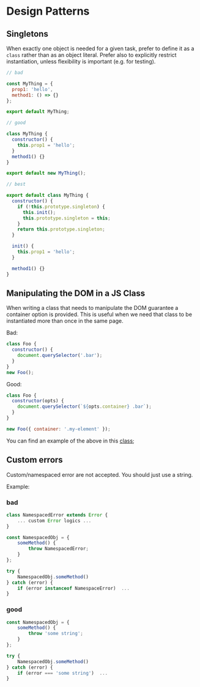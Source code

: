 # Design Patterns

## Singletons

When exactly one object is needed for a given task, prefer to define it as a
`class` rather than as an object literal. Prefer also to explicitly restrict
instantiation, unless flexibility is important (e.g. for testing).

```javascript
// bad

const MyThing = {
  prop1: 'hello',
  method1: () => {}
};

export default MyThing;

// good

class MyThing {
  constructor() {
    this.prop1 = 'hello';
  }
  method1() {}
}

export default new MyThing();

// best

export default class MyThing {
  constructor() {
    if (!this.prototype.singleton) {
      this.init();
      this.prototype.singleton = this;
    }
    return this.prototype.singleton;
  }

  init() {
    this.prop1 = 'hello';
  }

  method1() {}
}

```

## Manipulating the DOM in a JS Class

When writing a class that needs to manipulate the DOM guarantee a container option is provided.
This is useful when we need that class to be instantiated more than once in the same page.

Bad:
```javascript
class Foo {
  constructor() {
    document.querySelector('.bar');
  }
}
new Foo();
```

Good:
```javascript
class Foo {
  constructor(opts) {
    document.querySelector(`${opts.container} .bar`);
  }
}

new Foo({ container: '.my-element' });
```
You can find an example of the above in this [class][container-class-example];


[container-class-example]: https://gitlab.com/gitlab-org/gitlab-ce/blob/master/app/assets/javascripts/mini_pipeline_graph_dropdown.js

## Custom errors

Custom/namespaced error are not accepted. You should just use a string.

Example:

### bad
```js
class NamespacedError extends Error {
    ... custom Error logics ...
}

const NamespacedObj = {
    someMethod() {
        throw NamespacedError;
    }
};

try {
    NamespacedObj.someMethod()
} catch (error) {
    if (error instanceof NamespaceError)  ...
}
```

### good
```js
const NamespacedObj = {
    someMethod() {
        throw 'some string';
    }
};

try {
    NamespacedObj.someMethod()
} catch (error) {
    if (error === 'some string')  ...
}
```